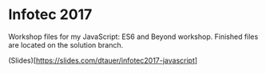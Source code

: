 # Infotec 2017

Workshop files for my JavaScript: ES6 and Beyond workshop. Finished files are located on the solution branch. 

(Slides)[https://slides.com/dtauer/infotec2017-javascript]
